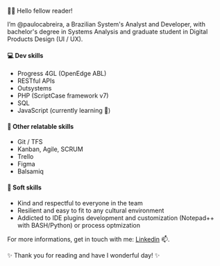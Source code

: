 🙋‍♂️ Hello fellow reader!

I’m @paulocabreira, a Brazilian System's Analyst and Developer, with bachelor's degree in Systems Analysis and graduate student in Digital Products Design (UI / UX).

#### 💻 Dev skills

- Progress 4GL (OpenEdge ABL)
- RESTful APIs
- Outsystems
- PHP (ScriptCase framework v7)
- SQL
- JavaScript (currently learning 🌱)

#### 🦾 Other relatable skills

- Git  / TFS
- Kanban, Agile, SCRUM
- Trello
- Figma
- Balsamiq

#### 🚀 Soft skills
- Kind and respectful to everyone in the team
- Resilient and easy to fit to any cultural environment
- Addicted to IDE plugins development and customization (Notepad++ with BASH/Python) or process optmization


For more informations, get in touch with me: [Linkedin](https://www.linkedin.com/in/paulocabreira/) 📫.


✨ Thank you for reading and have I wonderful day! ✨

<!---
paulocabreira/paulocabreira is a ✨ special ✨ repository because its `README.md` (this file) appears on your GitHub profile.
You can click the Preview link to take a look at your changes.
--->
